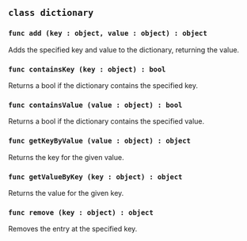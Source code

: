 ## ```class dictionary```

### ```func add (key : object, value : object) : object```
Adds the specified key and value to the dictionary, returning the value.

### ```func containsKey (key : object) : bool```
Returns a bool if the dictionary contains the specified key.

### ```func containsValue (value : object) : bool```
Returns a bool if the dictionary contains the specified value.

### ```func getKeyByValue (value : object) : object```
Returns the key for the given value.

### ```func getValueByKey (key : object) : object```
Returns the value for the given key.

### ```func remove (key : object) : object```
Removes the entry at the specified key.
